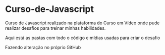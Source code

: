 # Curso-de-Javascript
 Curso de Javascript realizado na plataforma do Curso em Vídeo onde pude realizar desafios para treinar minhas habilidades.

Aqui está as pastas com todo o código e mídias usadas para criar o desafio

Fazendo alteração no próprio GitHub
